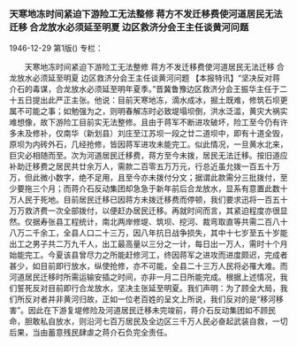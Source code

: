 ### 天寒地冻时间紧迫下游险工无法整修  蒋方不发迁移费使河道居民无法迁移  合龙放水必须延至明夏  边区救济分会王主任谈黄河问题

1946-12-29
第1版()
专栏：

　　天寒地冻时间紧迫下游险工无法整修
    蒋方不发迁移费使河道居民无法迁移
    合龙放水必须延至明夏
    边区救济分会王主任谈黄河问题
    【本报特讯】“坚决反对蒋介石的毒谋，合龙放水必须延至明年夏季。”晋冀鲁豫边区救济分会王振华主任于二十五日提出此严正主张。他说：目前天寒地冻，滴水成冰，掘土既难，修筑石坝更属不可能之事；如勉强为之，则明春解冻时必致堤塌坝倒，洪水泛滥，黄灾大祸实难想像，故下游险工目前实无法整修。且由于蒋军不断进攻破坏，险工至今仍有许多未及修补，仅南华（新划县）刘庄至江苏坝一段之廿二道坝中，即有十道全毁，原坝为内砖外石，几经抢修，皆因蒋军进攻未能完工。似此情况，一旦黄水北来，巨灾必相随而至。次为河道居民迁移费，蒋方至今未拨，居民无法迁移。按旧道应补助迁移费之居民共廿余万人，需款二百零五万万元，行总近虽允拨一百五十万万，但此微小数字，绝不足用，且至今亦未拨付分文；据谓此款需分三批拨付，至少要拖三个月；而蒋介石反动集团却急急于新年前后合龙放水，显系有意置此数十万人民于死地。目前居民迁移已因蒋方未拨迁移费而停顿，我们要求迅将一百五十万万救济费一次全部拨付，以便赶办居民迁移。再就时间而言，其紧迫程度亦很显然。仅据寿张县工程统计，南北两岸修堤、筑坝、挖河、裁弯取直等共需二百八十八万二千余工，全县人口二十三万，因八年抗日战争损失，其中十七岁至五十岁能出工之男子共二万九千人，出工最高量以三分之一计，每日出一万人，需时十个月始能完工。今夏该县曾尽力之所能赶修河工，终因蒋军之进攻而进度颇迟，完成者甚少，如目前即行放水，纵使抢修，亦不可能，全县二十三万人民将必罹大难。而河道居民迁移时所需运输安插之时间，亦非一月二日所能完成。根据上述情况，我们誓死反对目前即行合龙放水，坚决主张延至明夏。我们声明：为了顾全大局，我们所反对者并非黄河归故，正如一位老百姓的呈文上所说，我们反对的是“移河移害”。因此在下游复堤修险及河道居民迁移未完竣前，蒋介石反动集团如不顾民命，胆敢私自放水，则沿河七百万居民及全边区三千万人民必奋起武装自救，一切后果，当由蓄意残民肆虐之蒋介石负完全责任。
